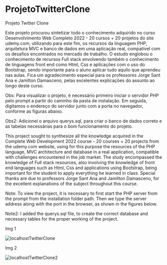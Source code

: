 # ProjetoTwitterClone
Projeto Twitter Clone

Este projeto procurou sintetizar todo o conhecimento adquirido no curso Desenvolvimento Web Completo 2022 - 20 cursos + 20 projetos do site udemy.com, utilizando para este fim, os recursos da linguagem PHP, arquitetura MVC e banco de dados em uma aplicação real, compatível com os desafios encontrados no mercado de trabalho.
O estudo englobou o conhecimento de recursos Full stack envolvendo também o conhecimento de linguagens front end como Html, Css e aplicações com o uso do Bootstrap, sendo importante para o aluno aplicar tudo aquilo que aprendeu nas aulas.
Fica um agradecimento especial para os professores Jorge Sant Ana e Jamilton Damasceno, pelas excelentes explicações do assunto ao longo deste curso.

Obs: Para visualizar o projeto, é necessário primeiro iniciar o servidor PHP pelo prompt a partir do caminho da pasta de instalação. Em seguida, digitamos o endereço do servidor junto com a porta no navegador, conforme as figuras abaixo.

Obs2: Adicionei o arquivo querys.sql, para criar o banco de dados correto e as tabelas necessárias para o bom funcionamento do projeto.



This project sought to synthesize all the knowledge acquired in the Complete Web Development 2022 course - 20 courses + 20 projects from the udemy.com website, using for this purpose the resources of the PHP language, MVC architecture and database in a real application, compatible with challenges encountered in the job market.
The study encompassed the knowledge of Full stack resources, also involving the knowledge of front end languages ​​such as Html, Css and applications using Bootstrap, being important for the student to apply everything he learned in class.
Special thanks are due to professors Jorge Sant Ana and Jamilton Damasceno, for the excellent explanations of the subject throughout this course.

Note: To view the project, it is necessary to first start the PHP server from the prompt from the installation folder path. Then we type the server address along with the port in the browser, as shown in the figures below.

Note2: I added the querys.sql file, to create the correct database and necessary tables for the proper working of the project.

Img 1

![localhostTwitterClone](https://user-images.githubusercontent.com/75798052/197903846-b9a8b3ad-78c8-4885-bd12-1d8d90b2fad1.JPG)


Img 2

![localhostTwitterClone2](https://user-images.githubusercontent.com/75798052/197903893-c2a20815-6065-4d24-b1f2-45302b2fe3b5.JPG)

